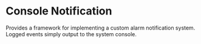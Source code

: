 # Console Notification

Provides a framework for implementing a custom alarm notification system. 
Logged events simply output to the system console.